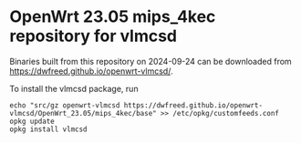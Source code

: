 OpenWrt 23.05 mips_4kec repository for vlmcsd
========

Binaries built from this repository on 2024-09-24 can be downloaded from <https://dwfreed.github.io/openwrt-vlmcsd/>.

To install the vlmcsd package, run

```
echo "src/gz openwrt-vlmcsd https://dwfreed.github.io/openwrt-vlmcsd/OpenWrt_23.05/mips_4kec/base" >> /etc/opkg/customfeeds.conf
opkg update
opkg install vlmcsd
```
